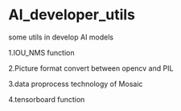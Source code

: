 # AI_developer_utils
some utils in develop AI models

1.IOU_NMS function


2.Picture format convert between opencv and PIL

3.data proprocess technology of Mosaic

4.tensorboard function
